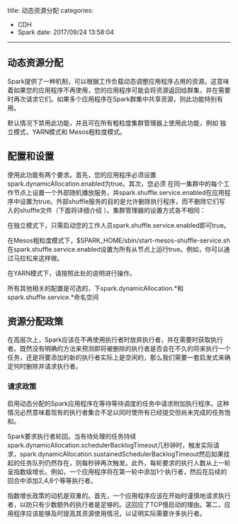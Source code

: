 title: 动态资源分配
categories: 
- CDH
- Spark
date: 2017/09/24 13:58:04
---
## 动态资源分配
Spark提供了一种机制，可以根据工作负载动态调整应用程序占用的资源。这意味着如果您的应用程序不再使用，您的应用程序可能会将资源返回给群集，并在需要时再次请求它们。如果多个应用程序在Spark群集中共享资源，则此功能特别有用。

默认情况下禁用此功能，并且可在所有粗粒度集群管理器上使用此功能，例如 独立模式，YARN模式和 Mesos粗粒度模式。

## 配置和设置
使用此功能有两个要求。首先，您的应用程序必须设置 spark.dynamicAllocation.enabled为true。其次，您必须 在同一集群中的每个工作节点上设置一个外部随机播放服务，并spark.shuffle.service.enabled在应用程序中设置为true。外部shuffle服务的目的是允许删除执行程序，而不删除它们写入的shuffle文件（下面将详细介绍 ）。集群管理器的设置方式各不相同：

在独立模式下，只需启动您的工作人员spark.shuffle.service.enabled即可true。

在Mesos粗粒度模式下，$SPARK_HOME/sbin/start-mesos-shuffle-service.sh在spark.shuffle.service.enabled设置为所有从节点上运行true。例如，你可以通过马拉松来这样做。

在YARN模式下，请按照此处的说明进行操作。

所有其他相关的配置是可选的，下spark.dynamicAllocation.*和 spark.shuffle.service.*命名空间

## 资源分配政策
在高层次上，Spark应该在不再使用执行者时放弃执行者，并在需要时获取执行者。既然没有明确的方法来预测即将被删除的执行者是否会在不久的将来执行一个任务，还是将要添加的新的执行者实际上是空闲的，那么我们需要一套启发式来确定何时删除并请求执行者。

### 请求政策
启用动态分配的Spark应用程序在等待等待调度的任务中请求附加执行程序。这种情况必然意味着现有的执行者集合不足以同时使所有已经提交但尚未完成的任务饱和。

Spark要求执行者轮回。当有待处理的任务持续spark.dynamicAllocation.schedulerBacklogTimeout几秒钟时，触发实际请求，spark.dynamicAllocation.sustainedSchedulerBacklogTimeout然后如果挂起的任务队列仍然存在，则每秒钟再次触发。此外，每轮要求的执行人数从上一轮呈指数级增长。例如，一个应用程序将在第一轮中添加1个执行者，然后在后续的回合中添加2,4,8个等等执行者。

指数增长政策的动机是双重的。首先，一个应用程序应该在开始时谨慎地请求执行者，以防只有少数额外的执行者是足够的。这回应了TCP慢启动的理由。第二，应用程序应该能够及时提高其资源使用情况，以证明实际需要许多执行者。